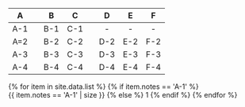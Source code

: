 |  A  |     |  B  |  C  |     |  D  |  E  |  F  |
| :-: | :-: | :-: | :-: | :-: | :-: | :-: | :-: |
| A-1 |     | B-1 | C-1 |     |  -  |  -  |  -  |
| A=2 |     | B-2 | C-2 |     | D-2 | E-2 | F-2 |
| A-3 |     | B-3 | C-3 |     | D-3 | E-3 | F-3 |
| A-4 |     | B-4 | C-4 |     | D-4 | E-4 | F-4 |

{% for item in site.data.list %}
{% if item.notes == 'A-1' %}  
 {{ item.notes == 'A-1' | size }}
{% else %}
1
{% endif %}
{% endfor %}
